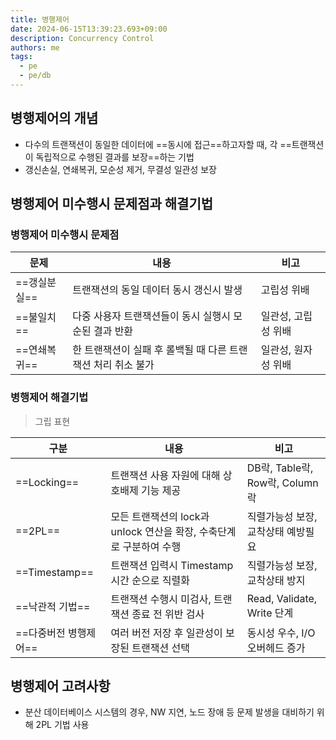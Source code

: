 ```yaml
---
title: 병행제어
date: 2024-06-15T13:39:23.693+09:00
description: Concurrency Control
authors: me
tags:
  - pe
  - pe/db
---
```


## 병행제어의 개념

- 다수의 트랜잭션이 동일한 데이터에 ==동시에 접근==하고자할 때, 각 ==트랜잭션이 독립적으로 수행된 결과를 보장==하는 기법
- 갱신손실, 연쇄복귀, 모순성 제거, 무결성 일관성 보장

## 병행제어 미수행시 문제점과 해결기법

### 병행제어 미수행시 문제점

| 문제 | 내용 | 비고 |
| --- | --- | --- |
| ==갱실분실== | 트랜잭션의 동일 데이터 동시 갱신시 발생 | 고립성 위배 |
| ==불일치== | 다중 사용자 트랜잭션들이 동시 실행시 모순된 결과 반환 | 일관성, 고립성 위배 |
| ==연쇄복귀== | 한 트랜잭션이 실패 후 롤백될 때 다른 트랜잭션 처리 취소 불가 | 일관성, 원자성 위배 |

### 병행제어 해결기법

> 그립 표현

| 구분 | 내용 | 비고 |
| --- | --- | --- |
| ==Locking== | 트랜잭션 사용 자원에 대해 상호배제 기능 제공 | DB락, Table락, Row락, Column락 |
| ==2PL== | 모든 트랜잭션의 lock과 unlock 연산을 확장, 수축단계로 구분하여 수행 | 직렬가능성 보장, 교착상태 예방필요 |
| ==Timestamp== | 트랜잭션 입력시 Timestamp 시간 순으로 직렬화 | 직렬가능성 보장, 교착상태 방지 |
| ==낙관적 기법== | 트랜잭션 수행시 미검사, 트랜잭션 종료 전 위반 검사 | Read, Validate, Write 단계 |
| ==다중버전 병행제어== | 여러 버전 저장 후 일관성이 보장된 트랜잭션 선택 | 동시성 우수, I/O오버헤드 증가 |

## 병행제어 고려사항

- 분산 데이터베이스 시스템의 경우, NW 지연, 노드 장애 등 문제 발생을 대비하기 위해 2PL 기법 사용
